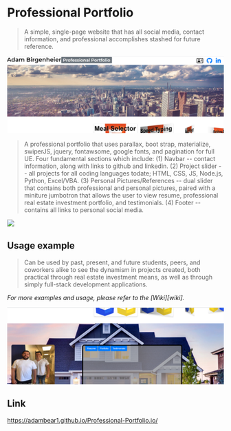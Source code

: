 # Professional Portfolio
> A simple, single-page website that has all social media, contact information, and professional accomplishes stashed for future reference.

![alt text](overview.png)

 > A professional portfolio that uses parallax, boot strap, materialize, swiperJS, jquery, fontawsome, google fonts, and pagination for full UE. Four fundamental sections which include: (1) Navbar -- contact information, along with links to github and linkedin. (2) Project slider -- all projects for all coding languages todate; HTML, CSS, JS, Node.js, Python, Excel/VBA. (3) Personal Pictures/References -- dual slider that contains both professional and personal pictures, paired with a miniture jumbotron that allows the user to view resume, professional real estate investment portfolio, and testimonials. (4) Footer -- contains all links to personal social media.

![](header.png)

## Usage example

 > Can be used by past, present, and future students, peers, and coworkers alike to see the dynamism in projects created, both practical through real estate investment means, as well as through simply full-stack development applications.

_For more examples and usage, please refer to the [Wiki][wiki]._

![alt text](overview1.png)

## Link

https://adambear1.github.io/Professional-Portfolio.io/

